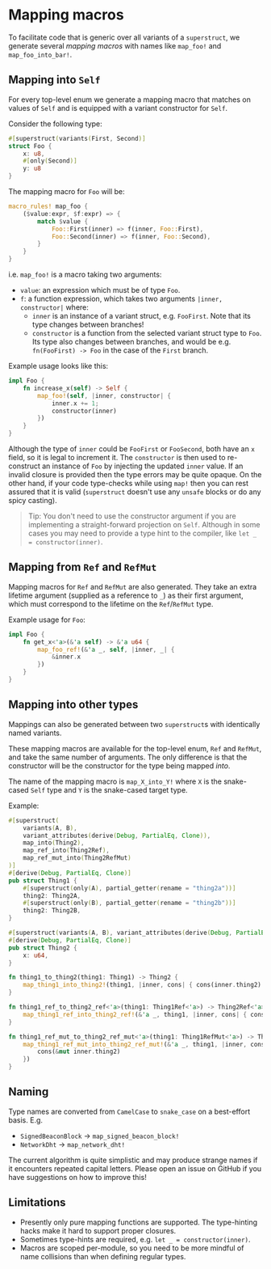# Mapping macros

To facilitate code that is generic over all variants of a `superstruct`, we generate several
_mapping macros_ with names like `map_foo!` and `map_foo_into_bar!`.

## Mapping into `Self`

For every top-level enum we generate a mapping macro that matches on values of
`Self` and is equipped with a variant constructor for `Self`.

Consider the following type:

```rust
#[superstruct(variants(First, Second)]
struct Foo {
    x: u8,
    #[only(Second)]
    y: u8
}
```

The mapping macro for `Foo` will be:

```rust
macro_rules! map_foo {
    ($value:expr, $f:expr) => {
        match $value {
            Foo::First(inner) => f(inner, Foo::First),
            Foo::Second(inner) => f(inner, Foo::Second),
        }
    }
}
```

i.e. `map_foo!` is a macro taking two arguments:

* `value`: an expression which must be of type `Foo`.
* `f`: a function expression, which takes two arguments `|inner, constructor|` where:
    * `inner` is an instance of a variant struct, e.g. `FooFirst`. Note that
      its type changes between branches!
    * `constructor` is a function from the selected variant struct type to `Foo`. Its type
       also changes between branches, and would be e.g. `fn(FooFirst) -> Foo` in the case
       of the `First` branch.

Example usage looks like this:

```rust
impl Foo {
    fn increase_x(self) -> Self {
        map_foo!(self, |inner, constructor| {
            inner.x += 1;
            constructor(inner)
        })
    }
}
```

Although the type of `inner` could be `FooFirst` or `FooSecond`, both have an `x` field, so it is
legal to increment it. The `constructor` is then used to re-construct an instance of `Foo` by
injecting the updated `inner` value. If an invalid closure is provided then the type errors may
be quite opaque. On the other hand, if your code type-checks while using `map!` then you can rest
assured that it is valid (`superstruct` doesn't use any `unsafe` blocks or do any spicy casting).

> Tip: You don't need to use the constructor argument if you are implementing a straight-forward
> projection on `Self`. Although in some cases you may need to provide a type
> hint to the compiler, like `let _ = constructor(inner)`.

## Mapping from `Ref` and `RefMut`

Mapping macros for `Ref` and `RefMut` are also generated. They take an extra lifetime argument
(supplied as a reference to `_`) as their first argument, which must correspond to the lifetime
on the `Ref`/`RefMut` type.

Example usage for `Foo`:

```rust
impl Foo {
    fn get_x<'a>(&'a self) -> &'a u64 {
        map_foo_ref!(&'a _, self, |inner, _| {
            &inner.x
        })
    }
}
```

## Mapping into other types

Mappings can also be generated between two `superstruct`s with identically named variants.

These mapping macros are available for the top-level enum, `Ref` and `RefMut`, and take the same
number of arguments. The only difference is that the constructor will be the constructor for the
type being mapped _into_.

The name of the mapping macro is `map_X_into_Y!` where `X` is the snake-cased
`Self` type and `Y` is the snake-cased target type.

Example:

```rust
#[superstruct(
    variants(A, B),
    variant_attributes(derive(Debug, PartialEq, Clone)),
    map_into(Thing2),
    map_ref_into(Thing2Ref),
    map_ref_mut_into(Thing2RefMut)
)]
#[derive(Debug, PartialEq, Clone)]
pub struct Thing1 {
    #[superstruct(only(A), partial_getter(rename = "thing2a"))]
    thing2: Thing2A,
    #[superstruct(only(B), partial_getter(rename = "thing2b"))]
    thing2: Thing2B,
}

#[superstruct(variants(A, B), variant_attributes(derive(Debug, PartialEq, Clone)))]
#[derive(Debug, PartialEq, Clone)]
pub struct Thing2 {
    x: u64,
}

fn thing1_to_thing2(thing1: Thing1) -> Thing2 {
    map_thing1_into_thing2!(thing1, |inner, cons| { cons(inner.thing2) })
}

fn thing1_ref_to_thing2_ref<'a>(thing1: Thing1Ref<'a>) -> Thing2Ref<'a> {
    map_thing1_ref_into_thing2_ref!(&'a _, thing1, |inner, cons| { cons(&inner.thing2) })
}

fn thing1_ref_mut_to_thing2_ref_mut<'a>(thing1: Thing1RefMut<'a>) -> Thing2RefMut<'a> {
    map_thing1_ref_mut_into_thing2_ref_mut!(&'a _, thing1, |inner, cons| {
        cons(&mut inner.thing2)
    })
}
```

## Naming

Type names are converted from `CamelCase` to `snake_case` on a best-effort basis. E.g.

* `SignedBeaconBlock` -> `map_signed_beacon_block!`
* `NetworkDht` -> `map_network_dht!`

The current algorithm is quite simplistic and may produce strange names if it encounters
repeated capital letters. Please open an issue on GitHub if you have suggestions on how to
improve this!

## Limitations

* Presently only pure mapping functions are supported. The type-hinting hacks make it hard to
  support proper closures.
* Sometimes type-hints are required, e.g. `let _ = constructor(inner)`.
* Macros are scoped per-module, so you need to be more mindful of name collisions than when
  defining regular types.
